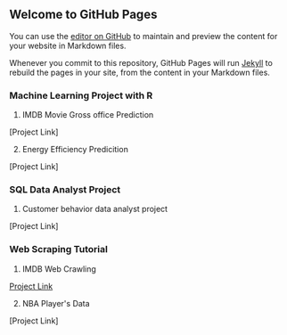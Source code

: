 ## Welcome to GitHub Pages

You can use the [editor on GitHub](https://github.com/joeychen35/.github.io/edit/master/index.md) to maintain and preview the content for your website in Markdown files.

Whenever you commit to this repository, GitHub Pages will run [Jekyll](https://jekyllrb.com/) to rebuild the pages in your site, from the content in your Markdown files.

### Machine Learning Project with R

1. IMDB Movie Gross office Prediction

[Project Link]

2. Energy Efficiency Predicition

[Project Link]

### SQL Data Analyst Project

1. Customer behavior data analyst project

[Project Link]

### Web Scraping Tutorial

1. IMDB Web Crawling

[Project Link](https://github.com/joeychen35/Web-Scraping/blob/master/IMDB%20Web%20Crawling.ipynb)

2. NBA Player's Data

[Project Link]
